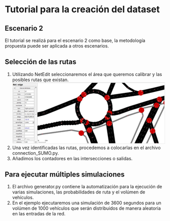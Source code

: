 # Tutorial para la creación del dataset

## Escenario 2
El tutorial se realizá para el escenario 2 como base, la metodología propuesta puede ser aplicada a otros escenarios.
## Selección de las rutas
1. Utilizando NetEdit seleccionaremos el área que queremos calibrar y las posibles rutas que existan.
![Logo de mi proyecto](https://github.com/Stevendlc99/Calibration-SUMO/raw/main/Images/netedit.jpeg)
3. Una vez identificadas las rutas, procedemos a colocarlas en el archivo connection_SUMO.py.
4. Añadimos los contadores en las intersecciones o salidas.
## Para ejecutar múltiples simulaciones

1. El archivo generator.py contiene la automatización para la ejecución de varias simulaciones, las probabilidades de ruta y el volúmen de vehículos.
2. En el ejemplo ejecutaremos una simulación de 3600 segundos para un volúmen de 1000 vehículos que serán distribuidos de manera aleatoria en las entradas de la red. 

